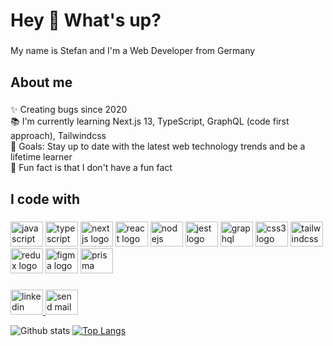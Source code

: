 <h1 align="left">Hey 👋 What's up?</h1>

###

<p align="left">My name is Stefan and I'm a Web Developer from Germany</p>

###

<h2 align="left">About me</h2>

###

<p align="left">✨ Creating bugs since 2020<br>📚 I'm currently learning Next.js 13, TypeScript, GraphQL (code first approach), Tailwindcss<br>🎯 Goals: Stay up to date with the latest web technology trends and be a lifetime learner<br>🎲 Fun fact is that I don't have a fun fact</p>

###

<h2 align="left">I code with</h2>

###

<div align="left">
  <img src="https://cdn.jsdelivr.net/gh/devicons/devicon/icons/javascript/javascript-original.svg" height="40" width="52" alt="javascript logo"  />
  <img src="https://cdn.jsdelivr.net/gh/devicons/devicon/icons/typescript/typescript-original.svg" height="40" width="52" alt="typescript logo"  />
  <img src="https://cdn.jsdelivr.net/gh/devicons/devicon/icons/nextjs/nextjs-original.svg" height="40" width="52" alt="nextjs logo"  />
  <img src="https://cdn.jsdelivr.net/gh/devicons/devicon/icons/react/react-original.svg" height="40" width="52" alt="react logo"  />
  <img src="https://cdn.jsdelivr.net/gh/devicons/devicon/icons/nodejs/nodejs-original.svg" height="40" width="52" alt="nodejs logo"  />
  <img src="https://cdn.jsdelivr.net/gh/devicons/devicon/icons/jest/jest-plain.svg" height="40" width="52" alt="jest logo"  />
  <img src="https://cdn.jsdelivr.net/gh/devicons/devicon/icons/graphql/graphql-plain.svg" height="40" width="52" alt="graphql logo"  />
  <img src="https://cdn.jsdelivr.net/gh/devicons/devicon/icons/css3/css3-original.svg" height="40" width="52" alt="css3 logo"  />
  <img src="https://cdn.jsdelivr.net/gh/devicons/devicon/icons/tailwindcss/tailwindcss-original-wordmark.svg" height="40" width="52" alt="tailwindcss logo"  />
  <img src="https://cdn.jsdelivr.net/gh/devicons/devicon/icons/redux/redux-original.svg" height="40" width="52" alt="redux logo"  />
  <img src="https://cdn.jsdelivr.net/gh/devicons/devicon/icons/figma/figma-original.svg" height="40" width="52" alt="figma logo"  />
  <img src="https://prismalens.vercel.app/header/logo-dark.svg" height="40" width="52" alt="prisma logo"  />
</div>

###



###

<div align="left">
  <a href="https://www.linkedin.com/in/stefan-ihle-008830173/" target="_blank">
    <img src="https://upload.wikimedia.org/wikipedia/commons/8/81/LinkedIn_icon.svg" width="52" height="40" alt="linkedin logo"  />
  </a>
  <a href="mailto:stefanihle@gmx.net">
    <img src="https://upload.wikimedia.org/wikipedia/commons/5/54/Internet-mail.svg" width="52" height="40" alt="send mail logo"  />
  </a>
</div>



 ![Github stats](https://github-readme-stats.vercel.app/api?username=consciously&theme=chartreuse-dark&show_icons=true&count_private=true)
 [![Top Langs](https://github-readme-stats.vercel.app/api/top-langs/?username=consciously&layout=compact)](https://github.com/consciously/github-readme-stats)


###
